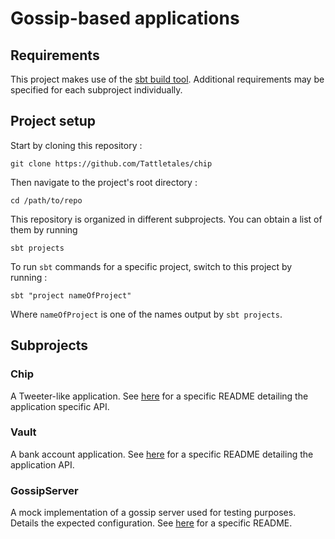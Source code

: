 # Gossip-based applications

## Requirements

This project makes use of the [sbt build tool](https://www.scala-sbt.org/1.x/docs/Setup.html).
Additional requirements may be specified for each subproject individually.

## Project setup

Start by cloning this repository : 
```console
git clone https://github.com/Tattletales/chip
```

Then navigate to the project's root directory :
```console
cd /path/to/repo
```

This repository is organized in different subprojects. You can obtain a list of them by running

```console
sbt projects
```

To run `sbt` commands for a specific project, switch to this project by running :
```console
sbt "project nameOfProject"
```
Where `nameOfProject` is one of the names output by `sbt projects`.

## Subprojects

### Chip
A Tweeter-like application. See [here](chip/README.md) for a specific README detailing the application specific API.

### Vault
A bank account application. See [here](vault/README.md) for a specific README detailing the application API.

### GossipServer
A mock implementation of a gossip server used for testing purposes. Details the expected configuration. See [here](gossipServer/README.md) for a specific README.